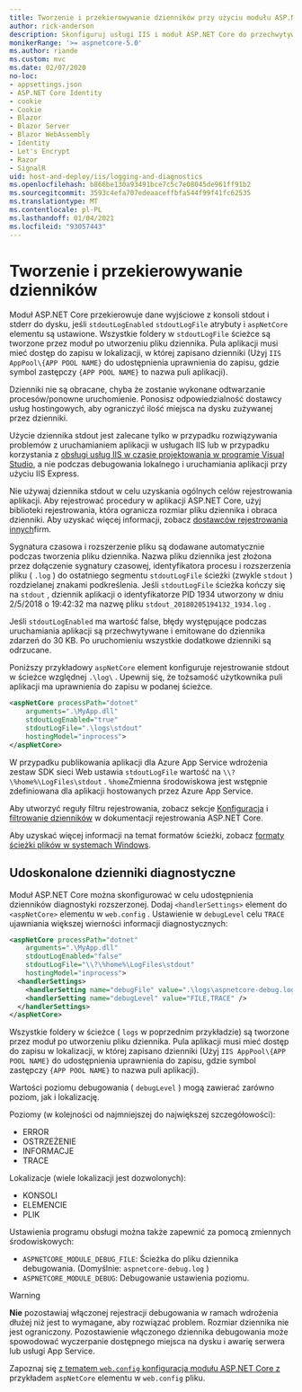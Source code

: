 ```yaml
---
title: Tworzenie i przekierowywanie dzienników przy użyciu modułu ASP.NET Core
author: rick-anderson
description: Skonfiguruj usługi IIS i moduł ASP.NET Core do przechwytywania dzienników i informacji diagnostycznych.
monikerRange: '>= aspnetcore-5.0'
ms.author: riande
ms.custom: mvc
ms.date: 02/07/2020
no-loc:
- appsettings.json
- ASP.NET Core Identity
- cookie
- Cookie
- Blazor
- Blazor Server
- Blazor WebAssembly
- Identity
- Let's Encrypt
- Razor
- SignalR
uid: host-and-deploy/iis/logging-and-diagnostics
ms.openlocfilehash: b866be130a93491bce7c5c7e08045de961ff91b2
ms.sourcegitcommit: 3593c4efa707edeaaceffbfa544f99f41fc62535
ms.translationtype: MT
ms.contentlocale: pl-PL
ms.lasthandoff: 01/04/2021
ms.locfileid: "93057443"
---
```

# <a name="log-creation-and-redirection"></a>Tworzenie i przekierowywanie dzienników

Moduł ASP.NET Core przekierowuje dane wyjściowe z konsoli stdout i stderr do dysku, jeśli `stdoutLogEnabled` `stdoutLogFile` atrybuty i `aspNetCore` elementu są ustawione. Wszystkie foldery w `stdoutLogFile` ścieżce są tworzone przez moduł po utworzeniu pliku dziennika. Pula aplikacji musi mieć dostęp do zapisu w lokalizacji, w której zapisano dzienniki (Użyj `IIS AppPool\{APP POOL NAME}` do udostępnienia uprawnienia do zapisu, gdzie symbol zastępczy `{APP POOL NAME}` to nazwa puli aplikacji).

Dzienniki nie są obracane, chyba że zostanie wykonane odtwarzanie procesów/ponowne uruchomienie. Ponosisz odpowiedzialność dostawcy usług hostingowych, aby ograniczyć ilość miejsca na dysku zużywanej przez dzienniki.

Użycie dziennika stdout jest zalecane tylko w przypadku rozwiązywania problemów z uruchamianiem aplikacji w usługach IIS lub w przypadku korzystania z [obsługi usług IIS w czasie projektowania w programie Visual Studio](xref:host-and-deploy/iis/development-time-iis-support), a nie podczas debugowania lokalnego i uruchamiania aplikacji przy użyciu IIS Express.

Nie używaj dziennika stdout w celu uzyskania ogólnych celów rejestrowania aplikacji. Aby rejestrować procedury w aplikacji ASP.NET Core, użyj biblioteki rejestrowania, która ogranicza rozmiar pliku dziennika i obraca dzienniki. Aby uzyskać więcej informacji, zobacz [dostawców rejestrowania innych](xref:fundamentals/logging/index#third-party-logging-providers)firm.

Sygnatura czasowa i rozszerzenie pliku są dodawane automatycznie podczas tworzenia pliku dziennika. Nazwa pliku dziennika jest złożona przez dołączenie sygnatury czasowej, identyfikatora procesu i rozszerzenia pliku ( `.log` ) do ostatniego segmentu `stdoutLogFile` ścieżki (zwykle `stdout` ) rozdzielanej znakami podkreślenia. Jeśli `stdoutLogFile` ścieżka kończy się na `stdout` , dziennik aplikacji o identyfikatorze PID 1934 utworzony w dniu 2/5/2018 o 19:42:32 ma nazwę pliku `stdout_20180205194132_1934.log` .

Jeśli `stdoutLogEnabled` ma wartość false, błędy występujące podczas uruchamiania aplikacji są przechwytywane i emitowane do dziennika zdarzeń do 30 KB. Po uruchomieniu wszystkie dodatkowe dzienniki są odrzucane.

Poniższy przykładowy `aspNetCore` element konfiguruje rejestrowanie stdout w ścieżce względnej `.\log\` . Upewnij się, że tożsamość użytkownika puli aplikacji ma uprawnienia do zapisu w podanej ścieżce.

```xml
<aspNetCore processPath="dotnet"
    arguments=".\MyApp.dll"
    stdoutLogEnabled="true"
    stdoutLogFile=".\logs\stdout"
    hostingModel="inprocess">
</aspNetCore>
```

W przypadku publikowania aplikacji dla Azure App Service wdrożenia zestaw SDK sieci Web ustawia `stdoutLogFile` wartość na `\\?\%home%\LogFiles\stdout` . `%home`Zmienna środowiskowa jest wstępnie zdefiniowana dla aplikacji hostowanych przez Azure App Service.

Aby utworzyć reguły filtru rejestrowania, zobacz sekcje [Konfiguracja](xref:fundamentals/logging/index#log-filtering) i [filtrowanie dzienników](xref:fundamentals/logging/index#log-filtering) w dokumentacji rejestrowania ASP.NET Core.

Aby uzyskać więcej informacji na temat formatów ścieżki, zobacz [formaty ścieżki plików w systemach Windows](/dotnet/standard/io/file-path-formats).

## <a name="enhanced-diagnostic-logs"></a>Udoskonalone dzienniki diagnostyczne

Moduł ASP.NET Core można skonfigurować w celu udostępnienia dzienników diagnostyki rozszerzonej. Dodaj `<handlerSettings>` element do `<aspNetCore>` elementu w `web.config` . Ustawienie w `debugLevel` celu `TRACE` ujawniania większej wierności informacji diagnostycznych:

```xml
<aspNetCore processPath="dotnet"
    arguments=".\MyApp.dll"
    stdoutLogEnabled="false"
    stdoutLogFile="\\?\%home%\LogFiles\stdout"
    hostingModel="inprocess">
  <handlerSettings>
    <handlerSetting name="debugFile" value=".\logs\aspnetcore-debug.log" />
    <handlerSetting name="debugLevel" value="FILE,TRACE" />
  </handlerSettings>
</aspNetCore>
```

Wszystkie foldery w ścieżce ( `logs` w poprzednim przykładzie) są tworzone przez moduł po utworzeniu pliku dziennika. Pula aplikacji musi mieć dostęp do zapisu w lokalizacji, w której zapisano dzienniki (Użyj `IIS AppPool\{APP POOL NAME}` do udostępnienia uprawnienia do zapisu, gdzie symbol zastępczy `{APP POOL NAME}` to nazwa puli aplikacji).

Wartości poziomu debugowania ( `debugLevel` ) mogą zawierać zarówno poziom, jak i lokalizację.

Poziomy (w kolejności od najmniejszej do największej szczegółowości):

* ERROR
* OSTRZEŻENIE
* INFORMACJE
* TRACE

Lokalizacje (wiele lokalizacji jest dozwolonych):

* KONSOLI
* ELEMENCIE
* PLIK

Ustawienia programu obsługi można także zapewnić za pomocą zmiennych środowiskowych:

* `ASPNETCORE_MODULE_DEBUG_FILE`: Ścieżka do pliku dziennika debugowania. (Domyślnie: `aspnetcore-debug.log` )
* `ASPNETCORE_MODULE_DEBUG`: Debugowanie ustawienia poziomu.

> [!WARNING]
> **Nie** pozostawiaj włączonej rejestracji debugowania w ramach wdrożenia dłużej niż jest to wymagane, aby rozwiązać problem. Rozmiar dziennika nie jest ograniczony. Pozostawienie włączonego dziennika debugowania może spowodować wyczerpanie dostępnego miejsca na dysku i awarię serwera lub usługi App Service.

Zapoznaj się [z tematem `web.config` konfiguracja modułu ASP.NET Core z](xref:host-and-deploy/iis/web-config#configuration-of-aspnet-core-module-with-webconfig) przykładem `aspNetCore` elementu w `web.config` pliku.
